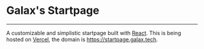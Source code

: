 # Galax's Startpage
---
A customizable and simplistic startpage built with [React](https://reactjs.org).
This is being hosted on [Vercel](https://vercel.com), the domain is https://startpage.galax.tech.
